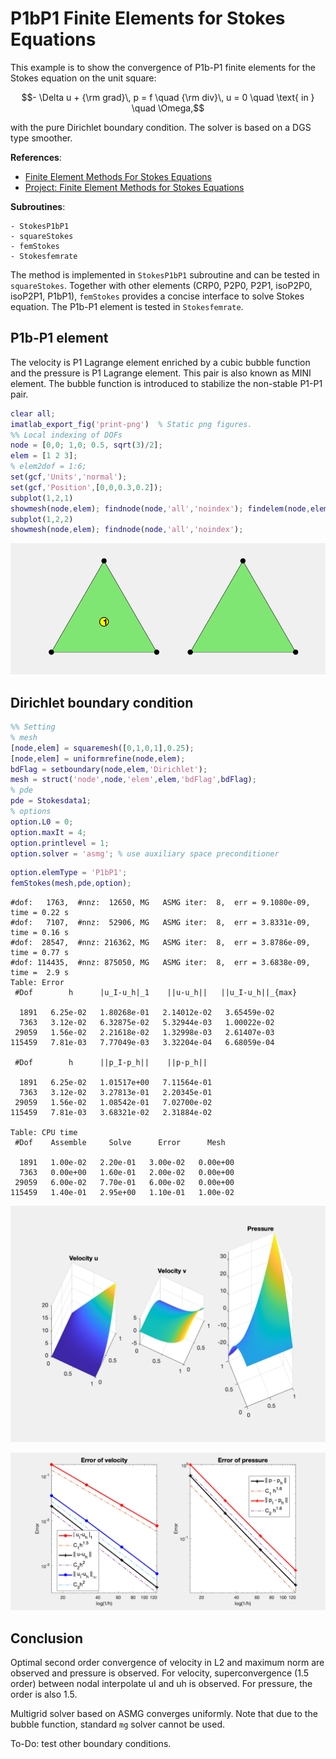 # P1bP1 Finite Elements for Stokes Equations

This example is to show the convergence of P1b-P1 finite elements for the Stokes equation on the unit square:

$$- \Delta u + {\rm grad}\, p  = f \quad {\rm div}\, u    = 0  \quad  \text{ in } \quad \Omega,$$

with the pure Dirichlet boundary condition. The solver is based on a DGS type smoother. 

**References**:
- [Finite Element Methods For Stokes Equations](http://www.math.uci.edu/~chenlong/226/FEMStokes.pdf)
- [Project: Finite Element Methods for Stokes Equations](../project/projectFEM.html)

**Subroutines**:

    - StokesP1bP1
    - squareStokes
    - femStokes
    - Stokesfemrate
    
The method is implemented in `StokesP1bP1` subroutine and can be tested in `squareStokes`. Together with other elements (CRP0, P2P0, P2P1, isoP2P0, isoP2P1, P1bP1), `femStokes` provides a concise interface to solve Stokes equation. The P1b-P1 element is tested in `Stokesfemrate`.

## P1b-P1 element

The velocity is P1 Lagrange element enriched by a cubic bubble function and the pressure is P1 Lagrange element. This pair is also known as MINI element. The bubble function is introduced to stabilize the non-stable P1-P1 pair. 


```matlab
clear all;
imatlab_export_fig('print-png')  % Static png figures.
%% Local indexing of DOFs
node = [0,0; 1,0; 0.5, sqrt(3)/2];
elem = [1 2 3];
% elem2dof = 1:6;
set(gcf,'Units','normal'); 
set(gcf,'Position',[0,0,0.3,0.2]);
subplot(1,2,1)
showmesh(node,elem); findnode(node,'all','noindex'); findelem(node,elem);
subplot(1,2,2)
showmesh(node,elem); findnode(node,'all','noindex');
```


    
![png](StokesP1bP1femrate_files/StokesP1bP1femrate_3_0.png)
    


## Dirichlet boundary condition


```matlab
%% Setting
% mesh
[node,elem] = squaremesh([0,1,0,1],0.25);
[node,elem] = uniformrefine(node,elem);
bdFlag = setboundary(node,elem,'Dirichlet');
mesh = struct('node',node,'elem',elem,'bdFlag',bdFlag);
% pde
pde = Stokesdata1; 
% options
option.L0 = 0;
option.maxIt = 4;
option.printlevel = 1;
option.solver = 'asmg'; % use auxiliary space preconditioner
```


```matlab
option.elemType = 'P1bP1';
femStokes(mesh,pde,option);
```

    #dof:   1763,  #nnz:  12650, MG   ASMG iter:  8,  err = 9.1080e-09,  time = 0.22 s
    #dof:   7107,  #nnz:  52906, MG   ASMG iter:  8,  err = 3.8331e-09,  time = 0.16 s
    #dof:  28547,  #nnz: 216362, MG   ASMG iter:  8,  err = 3.8786e-09,  time = 0.77 s
    #dof: 114435,  #nnz: 875050, MG   ASMG iter:  8,  err = 3.6838e-09,  time =  2.9 s
    Table: Error
     #Dof        h      |u_I-u_h|_1    ||u-u_h||   ||u_I-u_h||_{max}
    
      1891   6.25e-02   1.80268e-01   2.14012e-02   3.65459e-02
      7363   3.12e-02   6.32875e-02   5.32944e-03   1.00022e-02
     29059   1.56e-02   2.21618e-02   1.32998e-03   2.61407e-03
    115459   7.81e-03   7.77049e-03   3.32204e-04   6.68059e-04
    
     #Dof        h      ||p_I-p_h||    ||p-p_h||   
    
      1891   6.25e-02   1.01517e+00   7.11564e-01
      7363   3.12e-02   3.27813e-01   2.20345e-01
     29059   1.56e-02   1.08542e-01   7.02700e-02
    115459   7.81e-03   3.68321e-02   2.31884e-02
    
    Table: CPU time
     #Dof    Assemble     Solve      Error      Mesh    
    
      1891   1.00e-02   2.20e-01   3.00e-02   0.00e+00
      7363   0.00e+00   1.60e-01   2.00e-02   0.00e+00
     29059   6.00e-02   7.70e-01   6.00e-02   0.00e+00
    115459   1.40e-01   2.95e+00   1.10e-01   1.00e-02
    



    
![png](StokesP1bP1femrate_files/StokesP1bP1femrate_6_1.png)
    



    
![png](StokesP1bP1femrate_files/StokesP1bP1femrate_6_2.png)
    


## Conclusion

Optimal second order convergence of velocity in L2 and maximum norm are observed and pressure is observed. For velocity, superconvergence (1.5 order) between nodal interpolate uI and uh is observed. For pressure, the order is also 1.5. 

Multigrid solver based on ASMG converges uniformly. Note that due to the bubble function, standard `mg` solver cannot be used.  

To-Do: test other boundary conditions.
